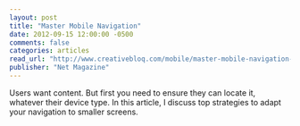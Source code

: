 ```yaml
---
layout: post
title: "Master Mobile Navigation"
date: 2012-09-15 12:00:00 -0500
comments: false
categories: articles
read_url: "http://www.creativebloq.com/mobile/master-mobile-navigation-2135807"
publisher: "Net Magazine"
---
```


Users want content. But first you need to ensure they can locate it, whatever their device type. In this article, I discuss top strategies to adapt your navigation to smaller screens.